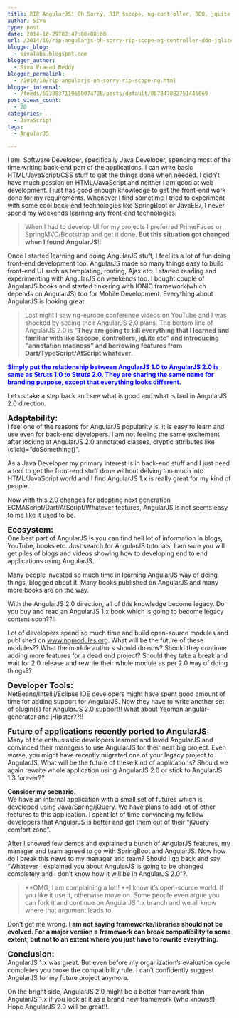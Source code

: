 ```yaml
---
title: RIP AngularJS! Oh Sorry, RIP $scope, ng-controller, DDO, jqLite and whatever you like in AngularJS
author: Siva
type: post
date: 2014-10-29T02:47:00+00:00
url: /2014/10/rip-angularjs-oh-sorry-rip-scope-ng-controller-ddo-jqlite-and-whatever-you-like-in-angularjs/
blogger_blog:
  - sivalabs.blogspot.com
blogger_author:
  - Siva Prasad Reddy
blogger_permalink:
  - /2014/10/rip-angularjs-oh-sorry-rip-scope-ng.html
blogger_internal:
  - /feeds/5739837119650074728/posts/default/887847802751446669
post_views_count:
  - 20
categories:
  - JavaScript
tags:
  - AngularJS

---
```

I am &nbsp;Software Developer, specifically Java Developer, spending most of the time writing back-end part of the applications. I can write basic HTML/JavaScript/CSS stuff to get the things done when needed. I didn&#8217;t have much passion on HTML/JavaScript and neither I am good at web development. I just has good enough knowledge to get the front-end work done for my requirements. Whenever I find sometime I tried to experiment with some cool back-end technologies like SpringBoot or JavaEE7, I never spend my weekends learning any front-end technologies.

> When I had to develop UI for my projects I preferred PrimeFaces or SpringMVC/Bootstrap and get it done. **But this situation got changed when I found AngularJS**!!

Once I started learning and doing AngularJS stuff, I feel its a lot of fun doing front-end development too. AngularJS made so many things easy to build front-end UI such as templating, routing, Ajax etc. I started reading and experimenting with AngularJS on weekends too. I bought couple of AngularJS books and started tinkering with IONIC framework(which depends on AngularJS) too for Mobile Development. Everything about AngularJS is looking great.

> Last night I saw ng-europe conference videos on YouTube and I was shocked by seeing their AngularJS 2.0 plans. The bottom line of AngularJS 2.0 is &#8220;**They are going to kill everything that I learned and familiar with like $scope, controllers, jqLite etc&#8221; and introducing &#8220;annotation madness&#8221; and borrowing features from Dart/TypeScript/AtScript whatever**.

**<span style="color: blue;">Simply put the relationship between AngularJS 1.0 to AngularJS 2.0 is same as Struts 1.0 to Struts 2.0. They are sharing the same name for branding purpose, except that everything looks different.</span>**

Let us take a step back and see what is good and what is bad in AngularJS 2.0 direction.

**<span style="font-size: large;">Adaptability:</span>**  
I feel one of the reasons for AngularJS popularity is, it is easy to learn and use even for back-end developers. I am not feeling the same excitement after looking at AngularJS 2.0 annotated classes, cryptic attributes like (click)=&#8221;doSomething()&#8221;.

As a Java Developer my primary interest is in back-end stuff and I just need a tool to get the front-end stuff done without delving too much into HTML/JavaScript world and I find AngularJS 1.x is really great for my kind of people.

Now with this 2.0 changes for adopting next generation ECMAScript/Dart/AtScript/Whatever features, AngularJS is not seems easy to me like it used to be.

<span style="font-size: large;"><b>Ecosystem:</b></span>  
One best part of AngularJS is you can find hell lot of information in blogs, YouTube, books etc. Just search for AngularJS tutorials, I am sure you will get piles of blogs and videos showing how to developing end to end applications using AngularJS.

Many people invested so much time in learning AngularJS way of doing things, blogged about it. Many books published on AngularJS and many more books are on the way.

With the AngularJS 2.0 direction, all of this knowledge become legacy. Do you buy and read an AngularJS 1.x book which is going to become legacy content soon??!!

Lot of developers spend so much time and build open-source modules and published on www.ngmodules.org. What will be the future of these modules?? What the module authors should do now? Should they continue adding more features for a dead end project? Should they take a break and wait for 2.0 release and rewrite their whole module as per 2.0 way of doing things??

<span style="font-size: large;"><b>Developer Tools:</b></span>  
NetBeans/Intellij/Eclipse IDE developers might have spent good amount of time for adding support for AngularJS. Now they have to write another set of plugin(s) for AngularJS 2.0 support!! What about Yeoman angular-generator and jHipster??!!

<span style="font-size: large;"><b>Future of applications recently ported to AngularJS:</b></span>  
Many of the enthusiastic developers learned and loved AngularJS and convinced their managers to use AngularJS for their next big project. Even worse, you might have recently migrated one of your legacy project to AngularJS. What will be the future of these kind of applications? Should we again rewrite whole application using AngularJS 2.0 or stick to AngularJS 1.3 forever??

**Consider my scenario.**  
We have an internal application with a small set of futures which is developed using Java/Spring/jQuery. We have plans to add lot of other features to this application. I spent lot of time convincing my fellow developers that AngularJS is better and get them out of their &#8220;jQuery comfort zone&#8221;.

After I showed few demos and explained a bunch of AngularJS features, my manager and team agreed to go with SpringBoot and AngularJS. Now how do I break this news to my manager and team? Should I go back and say &#8220;Whatever I explained you about AngularJS is going to be changed completely and I don&#8217;t know how it will be in AngularJS 2.0&#8221;?.

> **OMG, I am complaining a lot!! **I know it&#8217;s open-source world. If you like it use it, otherwise move on. Some people even argue you can fork it and continue on AngularJS 1.x branch and we all know where that argument leads to.

Don&#8217;t get me wrong. **I am not saying frameworks/libraries should not be evolved. For a major version a framework can break compatibility to some extent, but not to an extent where you just have to rewrite everything.**

<span style="font-size: large;"><b>Conclusion:</b></span>  
AngularJS 1.x was great. But even before my organization&#8217;s evaluation cycle completes you broke the compatibility rule. I can&#8217;t confidently suggest AngularJS for my future project anymore.

On the bright side, AngularJS 2.0 might be a better framework than AngularJS 1.x if you look at it as a brand new framework (who knows!!). Hope AngularJS 2.0 will be great!!.